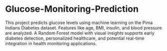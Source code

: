 # Glucose-Monitoring-Prediction
This project predicts glucose levels using machine learning on the Pima Indians Diabetes dataset. Features like age, BMI, insulin, and blood pressure are analyzed. A Random Forest model with visual insights supports early diabetes detection, personalized healthcare, and potential real-time integration in health monitoring applications.
